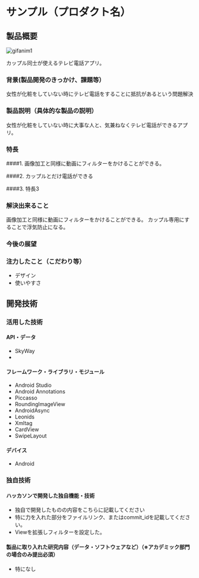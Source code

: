 # サンプル（プロダクト名）
## 製品概要
![gifanim1](https://github.com/jphacks/TK_11/blob/master/anim.gif)

カップル同士が使えるテレビ電話アプリ。
### 背景(製品開発のきっかけ、課題等）
女性が化粧をしていない時にテレビ電話をすることに抵抗があるという問題解決
### 製品説明（具体的な製品の説明）
女性が化粧をしていない時に大事な人と、気兼ねなくテレビ電話ができるアプリ。
### 特長
####1. 画像加工と同様に動画にフィルターをかけることができる。


####2. カップルとだけ電話ができる

####3. 特長3

### 解決出来ること
画像加工と同様に動画にフィルターをかけることができる。
カップル専用にすることで浮気防止になる。

### 今後の展望

### 注力したこと（こだわり等）
* デザイン
* 使いやすさ

## 開発技術
### 活用した技術
#### API・データ
* SkyWay
* 

#### フレームワーク・ライブラリ・モジュール
* Android Studio
* Android Annotations
* Piccasso
* RoundingImageView
* AndroidAsync
* Leonids
* Xmltag
* CardView
* SwipeLayout

#### デバイス
* Android

### 独自技術
#### ハッカソンで開発した独自機能・技術
* 独自で開発したものの内容をこちらに記載してください
* 特に力を入れた部分をファイルリンク、またはcommit_idを記載してください。
* Viewを拡張しフィルターを設定した。 


#### 製品に取り入れた研究内容（データ・ソフトウェアなど）（※アカデミック部門の場合のみ提出必須）
* 特になし
